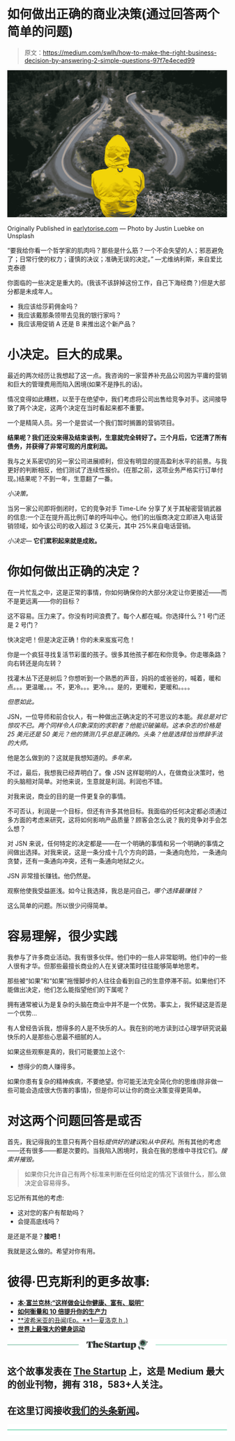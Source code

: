 # 如何做出正确的商业决策(通过回答两个简单的问题)

> 原文：<https://medium.com/swlh/how-to-make-the-right-business-decision-by-answering-2-simple-questions-97f7e4eced99>

![](img/576fc733eaa72dd5fffbdf524c9d8311.png)

Originally Published in [earlytorise.com](https://www.earlytorise.com/making-a-success-of-your-business-or-yourself-is-a-matter-of-making-decisions/) — Photo by Justin Luebke on Unsplash

“要我给你看一个哲学家的肌肉吗？那些是什么筋？一个不会失望的人；邪恶避免了；日常行使的权力；谨慎的决议；准确无误的决定。” —尤维纳利斯，来自爱比克泰德

你面临的一些决定是重大的。(我该不该辞掉这份工作，自己下海经商？)但是大部分都是未成年人。

*   我应该给莎莉佣金吗？
*   我应该戴那条领带去见我的银行家吗？
*   我应该用促销 A 还是 B 来推出这个新产品？

# 小决定。巨大的成果。

最近的两次经历让我想起了这一点。我咨询的一家营养补充品公司因为平庸的营销和巨大的管理费用而陷入困境(如果不是挣扎的话)。

情况变得如此糟糕，以至于在绝望中，我们考虑将公司出售给竞争对手。这间接导致了两个决定，这两个决定在当时看起来都不重要。

一个是精简人员。另一个是尝试一个我们暂时搁置的营销项目。

**结果呢？我们还没来得及结束谈判，生意就完全转好了。三个月后，它还清了所有债务，并获得了非常可观的月度利润。**

我与之关系密切的另一家公司进展顺利，但没有明显的提高盈利水平的前景。与我更好的判断相反，他们测试了连续性报价。(在那之前，这项业务严格实行订单付现。)结果呢？不到一年，生意翻了一番。

*小决策。*

当另一家公司即将倒闭时，它的竞争对手 Time-Life 分享了关于其秘密营销武器的信息:一个正在提升高比例订单的呼叫中心。他们的出版商决定立即进入电话营销领域，如今该公司的收入超过 3 亿美元，其中 25%来自电话营销。

*小决定—* **它们累积起来就是成败。**

# 你如何做出正确的决定？

在一片忙乱之中，这是正常的事情，你如何确保你的大部分决定让你更接近——而不是更远离——你的目标？

这不容易。压力来了。你没有时间浪费了。每个人都在喊。你选择什么？1 号门还是 2 号门？

快决定吧！但是决定正确！你的未来岌岌可危！

你是一个疯狂寻找复活节彩蛋的孩子。很多其他孩子都在和你竞争。你走哪条路？向右转还是向左转？

找灌木丛下还是树后？你想听到一个熟悉的声音，妈妈的或爸爸的，喊着，暖和点。。。更温暖。。。不，更冷。。。更冷。。。是的，更暖和，更暖和。。。。

*但愿如此。*

JSN，一位导师和前合伙人，有一种做出正确决定的不可思议的本能。*我总是对它惊叹不已。两个同样令人印象深刻的求职者？他能识破骗局。这本杂志的价格是 25 美元还是 50 美元？他的猜测几乎总是正确的。头条？他是选择恰当修辞手法的大师。*

他是怎么做到的？这就是我想知道的。*多年来。*

不过，最后，我想我已经弄明白了。像 JSN 这样聪明的人，在做商业决策时，他的头脑相对简单。对他来说，生意就是利润。利润也不错。

对我来说，商业的目的是一件更复杂的事情。

不可否认，利润是一个目标，但还有许多其他目标。我面临的任何决定都必须通过多方面的考虑来研究，这将如何影响产品质量？顾客会怎么说？我的竞争对手会怎么想？

对 JSN 来说，任何特定的决定都是——在一个明确的事情和另一个明确的事情之间做出选择。对我来说，这是一条分成十几个方向的路，一条通向危险，一条通向贪婪，还有一条通向冲突，还有一条通向地狱之火。

JSN 非常擅长赚钱。他仍然是。

观察他使我受益匪浅。如今让我选择，我总是问自己，*哪个选择最赚钱？*

这么简单的问题。所以很少问得简单。

# 容易理解，很少实践

我参与了许多商业活动。我有很多伙伴。他们中的一些人非常聪明。他们中的一些人很有才华。但那些最擅长商业的人在关键决策时往往能够简单地思考。

那些被“如果”和“如果”拖慢脚步的人往往会看到自己的生意停滞不前。如果他们不能做出决定，他们怎么能指望他们的下属呢？

拥有通常被认为是复杂的头脑在商业中并不是一个优势。事实上，我怀疑这是否是一个优势…

有人曾经告诉我，想得多的人是不快乐的人。我在别的地方读到过心理学研究说最快乐的人是那些心思最不细腻的人。

如果这些观察是真的，我们可能要加上这个:

*   想得少的商人赚得多。

如果你患有复杂的精神疾病，不要绝望。你可能无法完全简化你的思维(除非做一些可能会造成很大伤害的事情)，但是你可以让你的商业决策变得更简单。

# 对这两个问题回答是或否

首先，我记得我的生意只有两个目标*提供好的建议*和*从中获利*。所有其他的考虑——还有很多——都是次要的。当我陷入困境时，我会在我的思维中寻找它们。*搜索并摧毁。*

> 如果你只允许自己有两个标准来判断在任何给定的情况下该做什么，那么做决定会容易得多。

忘记所有其他的考虑:

*   这对您的客户有帮助吗？
*   会提高底线吗？

是还是不是？**接吧！**

我就是这么做的。希望对你有用。

# 彼得·巴克斯利的更多故事:

*   [**本·富兰克林:“这样做会让你健康、富有、聪明”**](/@peterbaxley/doing-this-will-make-you-healthy-wealthy-and-wise-ben-franklin-51b556274f8a)
*   [**如何衡量和 10 倍提升你的生产力**](/@peterbaxley/how-to-measure-and-10x-your-productivity-ceda485586a5)
*   [**波希米亚的丑闻(Ep。**1—夏洛克 h .)](/@peterbaxley/a-scandal-in-bohemia-ep-1-sherlock-h-72aa368183ff)
*   [**世界上最强大的健身运动**](/@peterbaxley/the-worlds-most-powerful-workout-c1b5ad1a6414)

[![](img/308a8d84fb9b2fab43d66c117fcc4bb4.png)](https://medium.com/swlh)

## 这个故事发表在 [The Startup](https://medium.com/swlh) 上，这是 Medium 最大的创业刊物，拥有 318，583+人关注。

## 在这里订阅接收[我们的头条新闻](http://growthsupply.com/the-startup-newsletter/)。

[![](img/b0164736ea17a63403e660de5dedf91a.png)](https://medium.com/swlh)